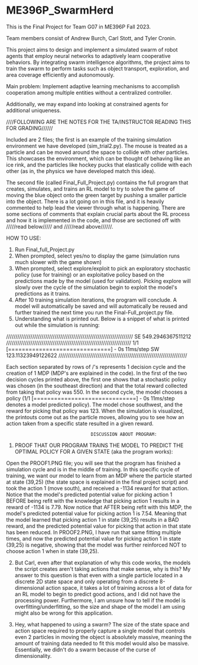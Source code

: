 # ME396P_SwarmHerd

This is the Final Project for Team G07 in ME396P Fall 2023.

Team members consist of Andrew Burch, Carl Stott, and Tyler Cronin.

This project aims to design and implement a simulated swarm of robot agents that employ neural networks to adaptively learn cooperative behaviors. By integrating swarm intelligence algorithms, the project aims to train the swarm to perform tasks such as object transport, exploration, and area coverage efficiently and autonomously.

Main problem: Implement adaptive learning mechanisms to accomplish cooperation among multiple entities without a centralized controller.

Additionally, we may expand into looking at constrained agents for additional uniqueness.

////FOLLOWING ARE THE NOTES FOR THE TA/INSTRUCTOR READING THIS FOR GRADING//////

Included are 2 files; the first is an example of the training simulation environment we have developed (sim_trial2.py). The mouse is treated as a particle and can be moved around the space to collide with other particles. This showcases the environment, which can be thought of behaving like an ice rink, and the particles like hockey pucks that elastically collide with each other (as in, the physics we have developed match this idea).

The second file (called Final_Full_Project.py) contains the full program that creates, simulates, and trains an RL model to try to solve the game of moving the blue object onto the green target by pushing a smaller particle into the object. There is a lot going on in this file, and it is heavily commented to help lead the viewer through what is happening. There are some sections of comments that explain crucial parts about the RL process and how it is implemented in the code, and those are sectioned off with /////read below///// and /////read above//////.

HOW TO USE:
1) Run Final_full_Project.py
2) When prompted, select yes/no to display the game (simulation runs much slower with the game shown)
3) When prompted, select explore/exploit to pick an exploratory stochastic policy (use for training) or an exploitative policy based on the predictions made by the model (used for validation). Picking explore will slowly over the cycle of the simulation begin to exploit the model's predictions as it trains.
4) After 10 training simulation iterations, the program will conclude. A model will automatically be saved and will automatically be reused and further trained the next time you run the Final-Full_project.py file.
5) Understanding what is printed out. Below is a snippet of what is printed out while the simulation is running:

////////////////////////////////////////////////////////////////////
SE
549.2946367511212
///////////////////////////////////////////////////////////////////
1/1 [==============================] - 0s 11ms/step
SW
123.11323949122622
/////////////////////////////////////////////////////////////////////

Each section separated by rows of /'s represents 1 decision cycle and the creation of 1 MDP (MDP's are explained in the code). In the first of the two decision cycles printed above, the first one shows that a stochastic policy was chosen (in the southeast direction) and that the total reward collected from taking that policy was 550. In the second cycle, the model chooses a policy (1/1 [==============================] - 0s 11ms/step denotes a model predicted policy). The model chose southwest, and the reward for picking that policy was 123. When the simulation is visualized, the printouts come out as the particle moves, allowing you to see how an action taken from a specific state resulted in a given reward.


                                    DISCUSSION ABOUT PROGRAM:
1) PROOF THAT OUR PROGRAM TRAINS THE MODEL TO PREDICT THE OPTIMAL POLICY FOR A GIVEN STATE (aka the program works):

Open the PROOF1.PNG file; you will see that the program has finished a simulation cycle and is in the middle of training. In this specific cycle of training, we want our model to learn from an MDP where the particle started at state (39,25) (the state space is explained in the final project script) and took the action 1 (move south), and received a -1134 reward for that action. Notice that the model's predicted potential value for picking action 1 BEFORE being refit with the knowledge that picking action 1 results in a reward of -1134 is 7.79. Now notice that AFTER being refit with this MDP, the model's predicted potential value for picking action 1 is 7.54. Meaning that the model learned that picking action 1 in state (39,25) results in a BAD reward, and the predicted potential value for picking that action in that state has been reduced. In PROOF2.PNG, I have run that same fitting multiple times, and now the predicted potential value for picking action 1 in state (39,25) is negative, showing that the model was further reinforced NOT to choose action 1 when in state (39,25).


2) But Carl, even after that explanation of why this code works, the models the script creates aren't taking actions that make sense, why is this?
    My answer to this question is that even with a single particle located in a discrete 2D state space and only operating from a discrete 8-dimensional action space, it takes a lot of training across a lot of data for an RL model to begin to predict good actions, and I did not have the processing power. Furthermore, I am unsure how to tell if the model is overfitting/underfitting, so the size and shape of the model I am using might also be wrong for this application.

3) Hey, what happened to using a swarm?
    The size of the state space and action space required to properly capture a single model that controls even 2 particles in moving the object is absolutely massive, meaning the amount of training data needed to fit this model would also be massive. Essentially, we didn't do a swarm because of the curse of dimensionality.